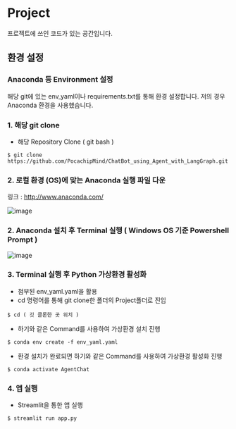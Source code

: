 # Project

프로젝트에 쓰인 코드가 있는 공간입니다.

## 환경 설정 

### Anaconda 등 Environment 설정

해당 git에 있는 env_yaml이나 requirements.txt를 통해 환경 설정합니다. 저의 경우 Anaconda 환경을 사용했습니다.

### 1. 해당 git clone

- 해당 Repository Clone ( git bash )
```
$ git clone https://github.com/PocachipMind/ChatBot_using_Agent_with_LangGraph.git
```

### 2. 로컬 환경 (OS)에 맞는 Anaconda 실행 파일 다운

링크 : http://www.anaconda.com/

![image](https://github.com/user-attachments/assets/eef74a9d-5c5b-4746-9fc0-fe6839dc87ca)


### 2. Anaconda 설치 후 Terminal 실행 ( Windows OS 기준 Powershell Prompt )

![image](https://github.com/user-attachments/assets/e50acb0e-1f3c-43d4-8700-df1366890a45)

### 3. Terminal 실행 후 Python 가상환경 활성화

- 첨부된 env_yaml.yaml을 활용
- cd 명령어를 통해 git clone한 폴더의 Project폴더로 진입
```
$ cd ( 깃 클론한 곳 위치 )
```
- 하기와 같은 Command를 사용하여 가상환경 설치 진행
```
$ conda env create -f env_yaml.yaml
```
- 환경 설치가 완료되면 하기와 같은 Command를 사용하여 가상환경 활성화 진행
```
$ conda activate AgentChat
```
### 4. 앱 실행
- Streamlit을 통한 앱 실행
```
$ streamlit run app.py
```
